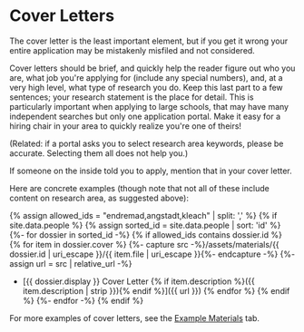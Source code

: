 # Cover Letters

The cover letter is the least important element, but if you get it wrong
your entire application may be mistakenly misfiled and not considered. 

Cover letters should be brief, and quickly help the reader figure out who you
are, what job you're applying for (include any special numbers), and, at a very
high level, what type of research you do. Keep this last part to a few
sentences; your research statement is the place for detail. This is particularly
important when applying to large schools, that may have many independent
searches but only one application portal. Make it easy for a hiring chair in
your area to quickly realize you're one of theirs!

(Related: if a portal asks you to select research area keywords, please be
accurate. Selecting them all does not help you.)

If someone on the inside told you to apply, mention that in your cover letter.

Here are concrete examples (though note that not all of these include content
on research area, as suggested above):

{% assign allowed_ids = "endremad,angstadt,kleach" | split: ',' %}  <!-- Replace 'id1' and 'id2' with your actual ids -->
{% if site.data.people %}
{% assign sorted_id = site.data.people | sort: 'id' %}
{%- for dossier in sorted_id -%}
{% if allowed_ids contains dossier.id %}
{% for item in dossier.cover %}
{%- capture src -%}/assets/materials/{{ dossier.id | uri_escape }}/{{ item.file | uri_escape }}{%- endcapture -%}
{%- assign url = src | relative_url -%}
* [{{ dossier.display }} Cover Letter {% if item.description %}({{ item.description | strip }}){% endif %}]({{ url }})
{% endfor %}
{% endif %}
{%- endfor -%}
{% endif %}

For more examples of cover letters, see the [Example Materials](exampleMaterials.md) tab.
